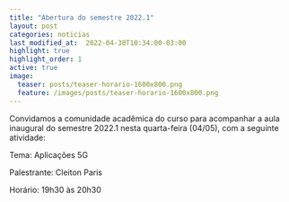```yaml
---
title: "Abertura do semestre 2022.1"
layout: post
categories: noticias
last_modified_at:  2022-04-30T10:34:00-03:00
highlight: true
highlight_order: 1
active: true 
image:
  teaser: posts/teaser-horario-1600x800.png
  feature: /images/posts/teaser-horario-1600x800.png
---
```


Convidamos a comunidade acadêmica do curso para acompanhar a aula inaugural do semestre 2022.1 nesta quarta-feira (04/05), com a seguinte atividade:

Tema: Aplicações 5G

Palestrante: Cleiton Paris

Horário: 19h30 às 20h30
